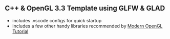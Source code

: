 ## C++ & OpenGL 3.3 Template using GLFW & GLAD
- includes .vscode configs for quick startup
- includes a few other handy libraries recommended by [Modern OpenGL Tutorial](https://learnopengl.com/)
